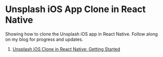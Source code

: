# Unsplash iOS App Clone in React Native

Showing how to clone the Unsplash iOS app in React Native. Follow along on my blog for progress and updates.

1. [Unsplash iOS Clone in React Native: Getting Started](https://jasonmerino.me/articles/unsplash-ios-clone-in-react-native-getting-started)
